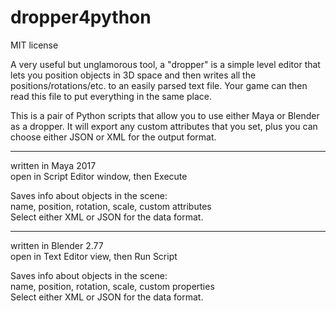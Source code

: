 # dropper4python
MIT license

A very useful but unglamorous tool, a "dropper" is a simple level editor that lets you position objects in 3D space and then writes all the positions/rotations/etc. to an easily parsed text file. Your game can then read this file to put everything in the same place.

This is a pair of Python scripts that allow you to use either Maya or Blender as a dropper. It will export any custom attributes that you set, plus you can choose either JSON or XML for the output format.

---

written in Maya 2017
<br>open in Script Editor window, then Execute

Saves info about objects in the scene:
<br>name, position, rotation, scale, custom attributes
<br>Select either XML or JSON for the data format. 

---

written in Blender 2.77
<br>open in Text Editor view, then Run Script

Saves info about objects in the scene:
<br>name, position, rotation, scale, custom properties
<br>Select either XML or JSON for the data format. 
